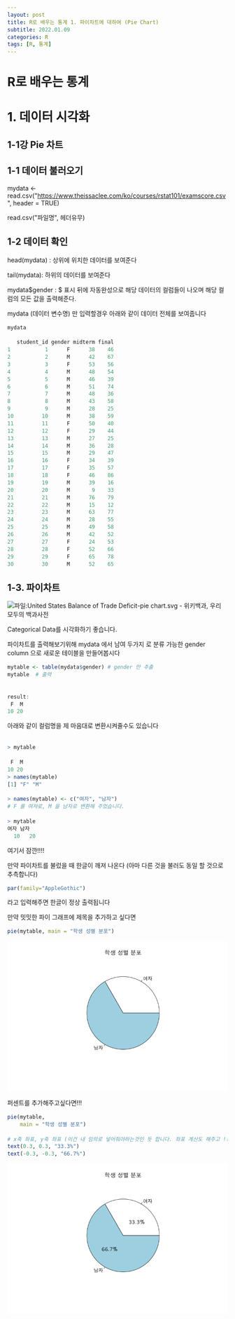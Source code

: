 ```yaml
---
layout: post
title: R로 배우는 통계 1. 파이차트에 대하여 (Pie Chart)
subtitle: 2022.01.09
categories: R
tags: [R, 통계]
---
```


# R로 배우는 통계 

# 1. 데이터 시각화

## 1-1강 Pie 차트



## 1-1 데이터 불러오기

mydata <- read.csv("https://www.theissaclee.com/ko/courses/rstat101/examscore.csv", header = TRUE)



read.csv("파일명", 헤더유무)



## 1-2 데이터 확인

head(mydata) : 상위에 위치한 데이터를 보여준다

tail(mydata): 하위의 데이터를 보여준다



mydata$gender : $ 표시 뒤에 자동완성으로 해당 데이터의 컬럼들이 나오며 해당 컬럼의 모든 값을 출력해준다.



mydata (데이터 변수명) 만 입력할경우 아래와 같이 데이터 전체를 보여줍니다

```R
mydata

   student_id gender midterm final
1           1      F      38    46
2           2      M      42    67
3           3      F      53    56
4           4      M      48    54
5           5      M      46    39
6           6      M      51    74
7           7      M      48    36
8           8      M      43    58
9           9      M      28    25
10         10      M      38    59
11         11      F      50    40
12         12      F      29    44
13         13      M      27    25
14         14      M      36    28
15         15      M      29    47
16         16      F      34    39
17         17      F      35    57
18         18      F      46    86
19         19      M      39    16
20         20      M       9    33
21         21      M      76    79
22         22      M      15    12
23         23      M      63    77
24         24      M      28    55
25         25      M      49    58
26         26      M      42    52
27         27      F      24    53
28         28      F      52    66
29         29      F      65    78
30         30      M      52    65
```





## 1-3. 파이차트

![파일:United States Balance of Trade Deficit-pie chart.svg - 위키백과, 우리 모두의 백과사전](https://upload.wikimedia.org/wikipedia/commons/thumb/c/c9/United_States_Balance_of_Trade_Deficit-pie_chart.svg/1200px-United_States_Balance_of_Trade_Deficit-pie_chart.svg.png)



Categorical Data를 시각화하기 좋습니다.



파이차트를 출력해보기위해 mydata 에서 남여 두가지 로 분류 가능한 gender column 으로 새로운 테이블을 만들어봅시다

```R
mytable <- table(mydata$gender) # gender 만 추출
mytable  # 출력


result:
 F  M 
10 20 
```



아래와 같이 컬럼명을 제 마음대로 변환시켜줄수도 있습니다 

```R

> mytable

 F  M 
10 20 
> names(mytable)
[1] "F" "M"

> names(mytable) <- c("여자", "남자") 
# F 를 여자로, M 을 남자로 변환해 주었습니다.

> mytable
여자 남자 
  10   20 
```



여기서 잠깐!!!!

만약 파이차트를 불렀을 때 한글이 깨져 나온다 (아마 다른 것을 불러도 동일 할 것으로 추측합니다)

```R
par(family="AppleGothic")
```

라고 입력해주면 한글이 정상 출력됩니다



만약 밋밋한 파이 그래프에 제목을 추가하고 싶다면

```R
pie(mytable, main = "학생 성별 분포")
```

![namewithpie.png](https://github.com/halaxhenry/halaxhenry.github.io/blob/main/assets/images/namewithpie.png?raw=true)







퍼센트를 추가해주고싶다면!!!

```r
pie(mytable, 
    main = "학생 성별 분포")

# x축 좌표, y축 좌표 (이건 내 임의로 넣어줘야하는것인 듯 합니다. 좌표 계산도 해주고 !! 살짝 번거롭슴미돠)
text(0.3, 0.3, "33.3%")
text(-0.3, -0.3, "66.7%")
```

![chartwithpercentage.png](https://github.com/halaxhenry/halaxhenry.github.io/blob/main/assets/images/chartwithpercentage.png?raw=true)



